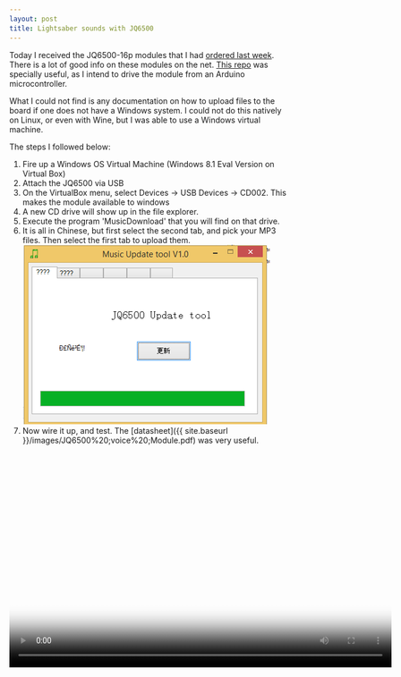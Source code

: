 ```yaml
---
layout: post
title: Lightsaber sounds with JQ6500
---
```


Today I received the JQ6500-16p modules that I had [ordered last week](http://www.ebay.com/itm/161790695060).  
There is a lot of good info on these modules on the net.  [This
repo](https://github.com/sleemanj/JQ6500_Serial) was specially useful, as I
intend to drive the module from an Arduino microcontroller.  

What I could not find is any documentation on how to upload files to the board
if one does not have a Windows system.  I could not do this natively on Linux,
or even with Wine, but I was able to use a Windows virtual machine.

The steps I followed below:

1. Fire up a Windows OS Virtual Machine (Windows 8.1 Eval Version on Virtual Box)
2. Attach the JQ6500 via USB
3. On the VirtualBox menu, select Devices -> USB Devices -> CD002.  This makes the module available to windows
4. A new CD drive will show up in the file explorer.
5. Execute the program 'MusicDownload' that you will find on that drive.
6. It is all in Chinese, but first select the second tab, and pick your MP3 files.  Then select the first tab to upload them.  
  ![](images/jq6500-done.png)
7. Now wire it up, and test.  The [datasheet]({{ site.baseurl }}/images/JQ6500%20;voice%20;Module.pdf) was very useful.

<script src="http://vjs.zencdn.net/4.0/video.js"></script>

<video id="jq6500" class="video-js vjs-default-skin" controls
preload="auto" width="683" height="384" poster="/static/screencasts/pelican-installation.png"
data-setup="{}">
<source src="{{ site.baseurl }}/images/jq6500.m44" type='video/mp4'>
</video>
